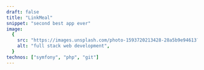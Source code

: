 ```yaml
---
draft: false
title: "LinkMeal"
snippet: "second best app ever"
image:
  {
    src: "https://images.unsplash.com/photo-1593720213428-28a5b9e94613?&fit=crop&w=430&h=240",
    alt: "full stack web development",
  }
technos: ["symfony", "php", "git"]
---
```


